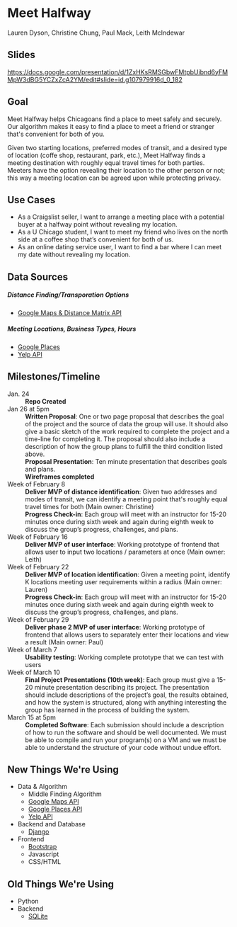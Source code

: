 # Meet Halfway

Lauren Dyson, Christine Chung, Paul Mack, Leith McIndewar

## Slides
https://docs.google.com/presentation/d/1ZxHKsRMSGbwFMtpbUibnd6yFMMpW3dBG5YCZxZcA2YM/edit#slide=id.g107979916d_0_182

## Goal
Meet Halfway helps Chicagoans find a place to meet safely and securely. Our algorithm makes it easy to find a place to meet a friend or stranger that's convenient for both of you.

Given two starting locations, preferred modes of transit, and a desired type of location (coffe shop, restaurant, park, etc.), Meet Halfway finds a meeting destination with roughly equal travel times for both parties. Meeters have the option revealing their location to the other person or not; this way a meeting location can be agreed upon while protecting privacy.

## Use Cases
* As  a Craigslist seller, I want to arrange a meeting place with a potential buyer at a halfway point without revealing my location.
* As a U Chicago student, I want to meet my friend who lives on the north side at a coffee shop that’s convenient for both of us.
* As an online dating service user, I want to find a bar where I can meet my date without revealing my location.


## Data Sources
##### Distance Finding/Transporation Options
- [Google Maps & Distance Matrix API](https://developers.google.com/maps/?hl=en)

##### Meeting Locations, Business Types, Hours
- [Google Places](https://developers.google.com/places/?hl=en)
- [Yelp API](https://www.yelp.com/developers/documentation/v2/overview)

## Milestones/Timeline

<dl>
  <dt>Jan. 24</dt>
  <dd><b>Repo Created</b></dd>

  <dt>Jan 26 at 5pm</dt>
  <dd><b>Written Proposal</b>: One or two page proposal that describes the goal of the project and the source of data the group will use. It should also give a basic sketch of the work required to complete the project and a time-line for completing it. The proposal should also include a description of how the group plans to fulfill the third condition listed above.<dd>
    <dd><b>Proposal Presentation</b>:  Ten minute presentation that describes goals and plans.<dd>
    <dd><b>Wireframes completed</b><dd>

  <dt>Week of February 8</dt>
  <dd><b>Deliver MVP of distance identification</b>: Given two addresses and modes of transit, we can identify a meeting point that's roughly equal travel times for both (Main owner: Christine)<dd>
  <dd><b>Progress Check-in</b>: Each group will meet with an instructor for 15-20 minutes once during sixth week and again during eighth week to discuss the group’s progress, challenges, and plans.<dd>
  
  <dt>Week of February 16</dt>
  <dd><b>Deliver MVP of user interface</b>: Working prototype of frontend that allows user to input two locations / parameters at once (Main owner: Leith)<dd>
  
  <dt>Week of February 22</dt>
  <dd><b>Deliver MVP of location identification</b>: Given a meeting point, identify K locations meeting user requirements within a radius (Main owner: Lauren) <dd>
  <dd><b>Progress Check-in</b>: Each group will meet with an instructor for 15-20 minutes once during sixth week and again during eighth week to discuss the group’s progress, challenges, and plans.<dd>
  
  <dt>Week of February 29</dt>
  <dd><b>Deliver phase 2 MVP of user interface</b>: Working prototype of frontend that allows users to separately enter their locations and view a result (Main owner: Paul)<dd>

  <dt>Week of March 7</dt>
  <dd><b>Usability testing</b>: Working complete prototype that we can test with users<dd>
  
  <dt>Week of March 10</dt>
  <dd><b>Final Project Presentations (10th week)</b>: Each group must give a 15-20 minute presentation describing its project. The presentation should include descriptions of the project’s goal, the results obtained, and how the system is structured, along with anything interesting the group has learned in the process of building the system.</dd>
  
  <dt>March 15 at 5pm</dt>
  <dd><b>Completed Software</b>: Each submission should include a description of how to run the software and should be well documented. We must be able to compile and run your program(s) on a VM and we must be able to understand the structure of your code without undue effort.</dd>
</dl>


## New Things We're Using
- Data & Algorithm
  - Middle Finding Algorithm
  - [Google Maps API](https://developers.google.com/maps/?hl=en)
  - [Google Places API](https://developers.google.com/places/?hl=en)
  - [Yelp API](https://www.yelp.com/developers/documentation/v2/overview)
- Backend and Database
  - [Django](https://www.djangoproject.com/)
- Frontend 
  - [Bootstrap](http://getbootstrap.com/)
  - Javascript
  - CSS/HTML

## Old Things We're Using
- Python
- Backend
  - [SQLite](https://www.sqlite.org/)
